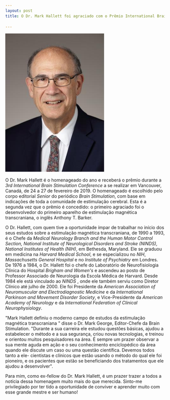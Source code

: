 ```yaml
---
layout: post
title: O Dr. Mark Hallett foi agraciado com o Prêmio International Brain Stimulation Award de 2019

---
```

![](/images/hallett.jpg)

O Dr. Mark Hallett é o homenageado do ano e receberá o prêmio durante a  _3rd International Brain Stimulation Conference_ a se realizar em Vancouver, Canadá, de 24 a 27 de fevereiro de 2019. O homenageado é escolhido pelo corpo editorial _Senior_ do periódico _Brain Stimulation_, com base em indicações de toda a comunidade de estimulação cerebral. Esta é a segunda vez que o prêmio é concedido: o primeiro agraciado foi o desenvolvedor do primeiro aparelho de estimulação magnética transcraniana, o inglês Anthony T. Barker.

O Dr. Hallett, com quem tive a oportunidade ímpar de trabalhar no início dos seus estudos sobre a estimulação magnética transcraniana, de 1990 a 1993, é o Chefe da _Medical Neurology Branch and the Human Motor Control Section, National Institute of Neurological Disorders and Stroke (NINDS), National Institutes of Health (NIH)_, em Bethesda, Maryland. Ele se graduou em medicina na  _Harvard Medical School_, e se especializou no _NIH_, _Massachusetts General Hospital_ e no  _Institute of Psychiatry_ em Londres. De 1976 a 1984, o Dr. Hallett foi o chefe do Laboratório de Neurofisiologia Clínica do Hospital _Brigham and Women's_ e ascendeu ao posto de Professor Associado de Neurologia da Escola Médica de Harvard. Desde 1984 ele está vinculado ao _NINDS_ , onde ele também serviu como Diretor Clínico até julho de 2000. Ele foi  Presidente da _American Association of Neuromuscular and Electrodiagnostic Medicine_ e da  _International Parkinson and Movement Disorder Society_, e Vice-Presidente da  _American Academy of Neurology_ e da _International Federation of Clinical Neurophysiology_.

"Mark Hallett definiu o moderno campo de estudos da estimulação magnética transcraniana " disse o Dr. Mark George, Editor-Chefe da Brain Stimulation. "Durante a sua carreira ele estudou questões básicas, ajudou a estabelecer o método e a sua segurança, criou novas tecnologias, e treinou e orientou muitos pesquisadores na área. É sempre um prazer observar a sua mente aguda em ação e o seu conhecimento enciclopédico da área quando ele discute um caso ou uma questão científica. Devemos todos tanto a ele- cientistas e clínicos que estão usando o método do qual ele foi pioneiro, e os pacientes que estão se beneficiando dos tratamentos que ele ajudou a desenvolver".

Para mim, como ex-fellow do Dr. Mark Hallett, é um prazer trazer a todos a notícia dessa homenagem muito mais do que merecida. Sinto-me privilegiado por ter tido a oportunidade de conviver e aprender muito com esse grande mestre e ser humano!
